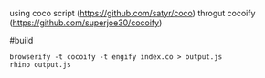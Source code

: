 using coco script (https://github.com/satyr/coco) throgut cocoify (https://github.com/superjoe30/cocoify)

#build

	browserify -t cocoify -t engify index.co > output.js
	rhino output.js